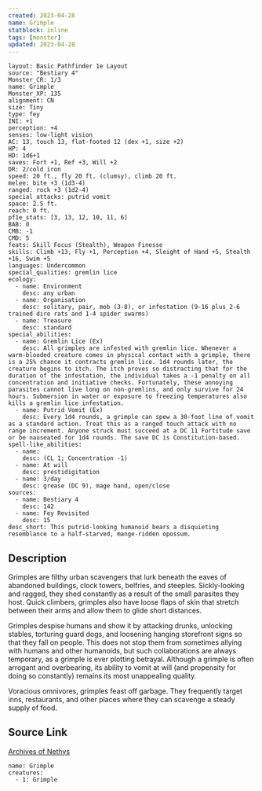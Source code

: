 ```yaml
---
created: 2023-04-28
name: Grimple
statblock: inline
tags: [monster]
updated: 2023-04-28
---
```

```statblock
layout: Basic Pathfinder 1e Layout
source: "Bestiary 4"
Monster_CR: 1/3
name: Grimple
Monster_XP: 135
alignment: CN
size: Tiny
type: fey
INI: +1
perception: +4
senses: low-light vision
AC: 13, touch 13, flat-footed 12 (dex +1, size +2)
HP: 4
HD: 1d6+1
saves: Fort +1, Ref +3, Will +2
DR: 2/cold iron
speed: 20 ft., fly 20 ft. (clumsy), climb 20 ft.
melee: bite +3 (1d3-4)
ranged: rock +3 (1d2-4)
special_attacks: putrid vomit
space: 2.5 ft.
reach: 0 ft.
pf1e_stats: [3, 13, 12, 10, 11, 6]
BAB: 0
CMB: -1
CMD: 5
feats: Skill Focus (Stealth), Weapon Finesse
skills: Climb +13, Fly +1, Perception +4, Sleight of Hand +5, Stealth +16, Swim +5
languages: Undercommon
special_qualities: gremlin lice
ecology:
  - name: Environment
    desc: any urban
  - name: Organisation
    desc: solitary, pair, mob (3-8), or infestation (9-16 plus 2-6 trained dire rats and 1-4 spider swarms)
  - name: Treasure
    desc: standard
special_abilities:
  - name: Gremlin Lice (Ex)
    desc: All grimples are infested with gremlin lice. Whenever a warm-blooded creature comes in physical contact with a grimple, there is a 25% chance it contracts gremlin lice. 1d4 rounds later, the creature begins to itch. The itch proves so distracting that for the duration of the infestation, the individual takes a -1 penalty on all concentration and initiative checks. Fortunately, these annoying parasites cannot live long on non-gremlins, and only survive for 24 hours. Submersion in water or exposure to freezing temperatures also kills a gremlin lice infestation.
  - name: Putrid Vomit (Ex)
    desc: Every 1d4 rounds, a grimple can spew a 30-foot line of vomit as a standard action. Treat this as a ranged touch attack with no range increment. Anyone struck must succeed at a DC 11 Fortitude save or be nauseated for 1d4 rounds. The save DC is Constitution-based.
spell-like_abilities:
  - name:
    desc: (CL 1; Concentration -1)
  - name: At will
    desc: prestidigitation
  - name: 3/day
    desc: grease (DC 9), mage hand, open/close
sources:
  - name: Bestiary 4
    desc: 142
  - name: Fey Revisited
    desc: 15
desc_short: This putrid-looking humanoid bears a disquieting resemblance to a half-starved, mange-ridden opossum.
```
## Description
Grimples are filthy urban scavengers that lurk beneath the eaves of abandoned buildings, clock towers, belfries, and steeples. Sickly-looking and ragged, they shed constantly as a result of the small parasites they host. Quick climbers, grimples also have loose flaps of skin that stretch between their arms and allow them to glide short distances.

Grimples despise humans and show it by attacking drunks, unlocking stables, torturing guard dogs, and loosening hanging storefront signs so that they fall on people. This does not stop them from sometimes allying with humans and other humanoids, but such collaborations are always temporary, as a grimple is ever plotting betrayal. Although a grimple is often arrogant and overbearing, its ability to vomit at will (and propensity for doing so constantly) remains its most unappealing quality.

Voracious omnivores, grimples feast off garbage. They frequently target inns, restaurants, and other places where they can scavenge a steady supply of food.
## Source Link
[Archives of Nethys](https://aonprd.com/MonsterDisplay.aspx?ItemName=Grimple)
```encounter-table
name: Grimple
creatures:
  - 1: Grimple
```
